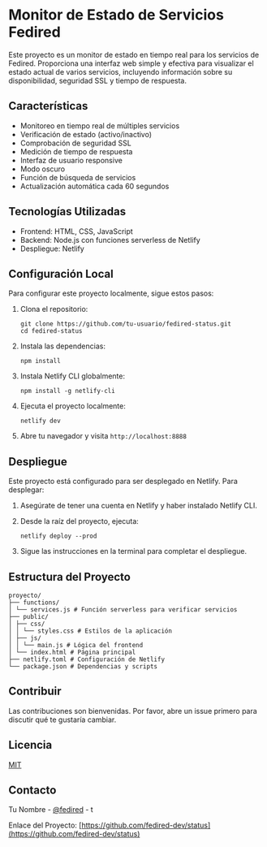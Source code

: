 # Monitor de Estado de Servicios Fedired

Este proyecto es un monitor de estado en tiempo real para los servicios de Fedired. Proporciona una interfaz web simple y efectiva para visualizar el estado actual de varios servicios, incluyendo información sobre su disponibilidad, seguridad SSL y tiempo de respuesta.

## Características

- Monitoreo en tiempo real de múltiples servicios
- Verificación de estado (activo/inactivo)
- Comprobación de seguridad SSL
- Medición de tiempo de respuesta
- Interfaz de usuario responsive
- Modo oscuro
- Función de búsqueda de servicios
- Actualización automática cada 60 segundos

## Tecnologías Utilizadas

- Frontend: HTML, CSS, JavaScript
- Backend: Node.js con funciones serverless de Netlify
- Despliegue: Netlify

## Configuración Local

Para configurar este proyecto localmente, sigue estos pasos:

1. Clona el repositorio:
   ```
   git clone https://github.com/tu-usuario/fedired-status.git
   cd fedired-status
   ```

2. Instala las dependencias:
   ```
   npm install
   ```

3. Instala Netlify CLI globalmente:
   ```
   npm install -g netlify-cli
   ```

4. Ejecuta el proyecto localmente:
   ```
   netlify dev
   ```

5. Abre tu navegador y visita `http://localhost:8888`

## Despliegue

Este proyecto está configurado para ser desplegado en Netlify. Para desplegar:

1. Asegúrate de tener una cuenta en Netlify y haber instalado Netlify CLI.

2. Desde la raíz del proyecto, ejecuta:
   ```
   netlify deploy --prod
   ```

3. Sigue las instrucciones en la terminal para completar el despliegue.

## Estructura del Proyecto
 ```
proyecto/
├── functions/
│ └── services.js # Función serverless para verificar servicios
├── public/
│ ├── css/
│ │ └── styles.css # Estilos de la aplicación
│ ├── js/
│ │ └── main.js # Lógica del frontend
│ └── index.html # Página principal
├── netlify.toml # Configuración de Netlify
└── package.json # Dependencias y scripts
 ```
## Contribuir

Las contribuciones son bienvenidas. Por favor, abre un issue primero para discutir qué te gustaría cambiar.

## Licencia

[MIT](https://choosealicense.com/licenses/mit/)

## Contacto

Tu Nombre - [@fedired](https://fedired.com/@srnovus) - t

Enlace del Proyecto: [https://github.com/fedired-dev/status](https://github.com/fedired-dev/status)
